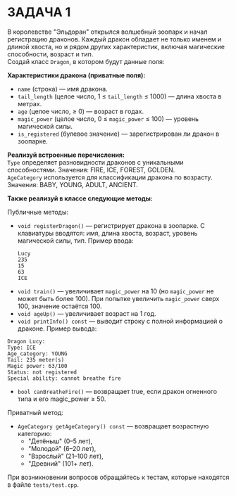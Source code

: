 # ЗАДАЧА 1

В королевстве "Эльдоран" открылся волшебный зоопарк и начал регистрацию драконов. Каждый дракон обладает не только именем и длиной хвоста, но и рядом других характеристик, включая магические способности, возраст и тип.  
Создай класс `Dragon`, в котором будут данные поля:

__Характеристики дракона (приватные поля):__  
- `name` (строка) — имя дракона.
- `tail_length` (целое число, 1 ≤ `tail_length` ≤ 1000) — длина хвоста в метрах.
- `age` (целое число, ≥ 0) — возраст в годах.
- `magic_power` (целое число, 0 ≤ `magic_power` ≤ 100) — уровень магической силы.
- `is_registered` (булевое значение) — зарегистрирован ли дракон в зоопарке.  

__Реализуй встроенные перечисления:__   
`Type` определяет разновидности драконов с уникальными способностями. Значения:  FIRE, ICE, FOREST, GOLDEN.  
`AgeCategory` используется для классификации дракона по возрасту. Значения: ВАВY, YOUNG, ADULT, ANCIENT.

__Также реализуй в классе следующие методы:__    

Публичные методы:
- `void registerDragon()` — регистрирует дракона в зоопарке. С клавиатуры вводятся: имя, длина хвоста, возраст, уровень магической силы, тип.
  Пример ввода:
  ``` text
  Lucy
  235
  15
  63
  ICE
  ```
- `void train()` — увеличивает `magic_power` на 10 (но `magic_power` не может быть более 100). При попытке увеличить `magic_power` сверх 100, значение остаётся 100.
- `void ageUp()` — увеличивает возраст на 1 год.
- `void printInfo() const` — выводит строку с полной информацией о драконе.
Пример вывода:
``` text
Dragon Lucy:
Type: ICE
Age_category: YOUNG  
Tail: 235 meter(s)
Magic power: 63/100
Status: not registered
Special ability: cannot breathe fire
```
- `bool canBreatheFire()` — возвращает true, если дракон огненного типа и его magic_power ≥ 50.

Приватный метод:
- `AgeCategory getAgeCategory() const` — возвращает возрастную категорию:
    - "Детёныш" (0–5 лет),
    - "Молодой" (6–20 лет),
    - "Взрослый" (21–100 лет),
    - "Древний" (101+ лет).


При возникновении вопросов обращайтесь к тестам, которые находятся в файле `tests/test.cpp`.
